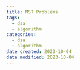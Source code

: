 ```yaml
---
title: MST Problems
tags:
  - dsa
  - algorithm
categories:
  - dsa
  - algorithm
date created: 2023-10-04
date modified: 2023-10-04
---
```

